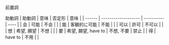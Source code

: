 前置詞


助動詞
| 助動詞 | 意味                | 否定形     | 意味 |
| ------ | ------------------- | ---------- | ---- |
| 会     | 可能                | 不会       |      |
| 能     | 客観的に可能        | 不能       |      |
| 可以   | 許可                | 不可以     |      |
| 想     | 希望, 願望          | 不想       |      |
| 要     | 希望, 願望, have to | 不想, 不要 | 禁止 |
| 得     | have to             | 不用       |      |



